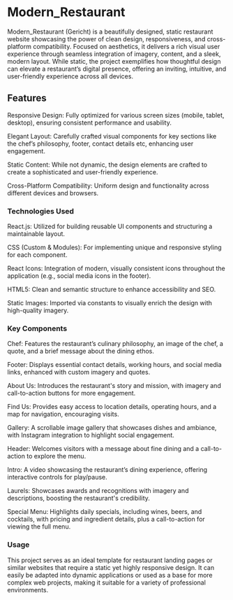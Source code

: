 # Modern_Restaurant

Modern_Restaurant (Gericht) is a beautifully designed, static restaurant website showcasing the power of clean design, responsiveness, and cross-platform compatibility. Focused on aesthetics, it delivers a rich visual user experience through seamless integration of imagery, content, and a sleek, modern layout. While static, the project exemplifies how thoughtful design can elevate a restaurant’s digital presence, offering an inviting, intuitive, and user-friendly experience across all devices.

## Features

Responsive Design: Fully optimized for various screen sizes (mobile, tablet, desktop), ensuring consistent performance and usability.

Elegant Layout: Carefully crafted visual components for key sections like the chef’s philosophy, footer, contact details etc, enhancing user engagement.

Static Content: While not dynamic, the design elements are crafted to create a sophisticated and user-friendly experience.

Cross-Platform Compatibility: Uniform design and functionality across different devices and browsers.

### Technologies Used

React.js: Utilized for building reusable UI components and structuring a maintainable layout.

CSS (Custom & Modules): For implementing unique and responsive styling for each component.

React Icons: Integration of modern, visually consistent icons throughout the application (e.g., social media icons in the footer).

HTML5: Clean and semantic structure to enhance accessibility and SEO.

Static Images: Imported via constants to visually enrich the design with high-quality imagery.

### Key Components

Chef: Features the restaurant’s culinary philosophy, an image of the chef, a quote, and a brief message about the dining ethos.

Footer: Displays essential contact details, working hours, and social media links, enhanced with custom imagery and quotes.

About Us: Introduces the restaurant's story and mission, with imagery and call-to-action buttons for more engagement.

Find Us: Provides easy access to location details, operating hours, and a map for navigation, encouraging visits.

Gallery: A scrollable image gallery that showcases dishes and ambiance, with Instagram integration to highlight social engagement.

Header: Welcomes visitors with a message about fine dining and a call-to-action to explore the menu.

Intro: A video showcasing the restaurant’s dining experience, offering interactive controls for play/pause.

Laurels: Showcases awards and recognitions with imagery and descriptions, boosting the restaurant's credibility.

Special Menu: Highlights daily specials, including wines, beers, and cocktails, with pricing and ingredient details, plus a call-to-action for viewing the full menu.

### Usage

This project serves as an ideal template for restaurant landing pages or similar websites that require a static yet highly responsive design. It can easily be adapted into dynamic applications or used as a base for more complex web projects, making it suitable for a variety of professional environments.


